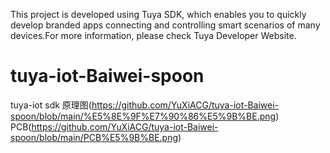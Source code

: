 This project is developed using Tuya SDK, which enables you to quickly develop branded apps connecting and controlling smart scenarios of many devices.For more information, please check Tuya Developer Website.

# tuya-iot-Baiwei-spoon
tuya-iot sdk
原理图(https://github.com/YuXiACG/tuya-iot-Baiwei-spoon/blob/main/%E5%8E%9F%E7%90%86%E5%9B%BE.png)
PCB(https://github.com/YuXiACG/tuya-iot-Baiwei-spoon/blob/main/PCB%E5%9B%BE.png)
